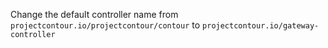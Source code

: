 Change the default controller name from `projectcontour.io/projectcontour/contour` to `projectcontour.io/gateway-controller`
